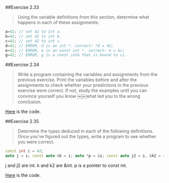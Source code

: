 ##Exercise 2.33>Using the variable definitions from this section, determinewhat happens in each of these assignments:```cppa=42; // set 42 to int a.b=42; // set 42 to int b.c=42; // set 42 to int c.d=42; // ERROR, d is an int *. correct: *d = 42;e=42; // ERROR, e is an const int *. correct: e = &c;g=42; // ERROR, g is a const int& that is bound to ci.```##Exercise 2.34>Write a program containing the variables and assignments from theprevious exercise.Print the variables before and after the assignments to checkwhether your predictions in the previous exercise were correct.If not, study the examples until you can convince yourself you know￼￼what led you to the wrong conclusion.[Here](https://github.com/pezy/Cpp-Primer/blob/master/ch02/ex2_34.cpp) is the code.##Exercise 2.35>Determine the types deduced in each of the following definitions.Once you’ve figured out the types,write a program to see whether you were correct.```cppconst int i = 42;auto j = i; const auto &k = i; auto *p = &i; const auto j2 = i, &k2 = i;```j and j2 are int.k and k2 are &int.p is a pointer to const int.[Here](https://github.com/pezy/Cpp-Primer/blob/master/ch02/ex2_35.cpp) is the code.